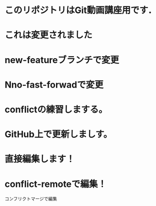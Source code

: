 # このリポジトリはGit動画講座用です．
# これは変更されました
# new-featureブランチで変更
# Nno-fast-forwadで変更
# conflictの練習しまする。
# GitHub上で更新しましす。
# 直接編集します！
# conflict-remoteで編集！
コンフリクトマージで編集